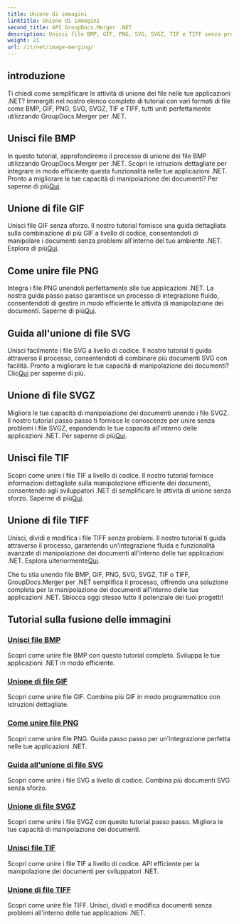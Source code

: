 ```yaml
---
title: Unione di immagini
linktitle: Unione di immagini
second_title: API GroupDocs.Merger .NET
description: Unisci file BMP, GIF, PNG, SVG, SVGZ, TIF e TIFF senza problemi con GroupDocs.Merger .NET. Integra in modo efficiente la manipolazione dei documenti nelle tue applicazioni .NET.
weight: 21
url: /it/net/image-merging/
---
```

## introduzione

Ti chiedi come semplificare le attività di unione dei file nelle tue applicazioni .NET? Immergiti nel nostro elenco completo di tutorial con vari formati di file come BMP, GIF, PNG, SVG, SVGZ, TIF e TIFF, tutti uniti perfettamente utilizzando GroupDocs.Merger per .NET.

## Unisci file BMP

 In questo tutorial, approfondiremo il processo di unione dei file BMP utilizzando GroupDocs.Merger per .NET. Scopri le istruzioni dettagliate per integrare in modo efficiente questa funzionalità nelle tue applicazioni .NET. Pronto a migliorare le tue capacità di manipolazione dei documenti? Per saperne di più[Qui](./merge-bmp-files/).

## Unione di file GIF

 Unisci file GIF senza sforzo. Il nostro tutorial fornisce una guida dettagliata sulla combinazione di più GIF a livello di codice, consentendoti di manipolare i documenti senza problemi all'interno del tuo ambiente .NET. Esplora di più[Qui](./merging-gif-files/).

## Come unire file PNG

Integra i file PNG unendoli perfettamente alle tue applicazioni .NET. La nostra guida passo passo garantisce un processo di integrazione fluido, consentendoti di gestire in modo efficiente le attività di manipolazione dei documenti. Saperne di più[Qui](./how-to-merge-png-files/).

## Guida all'unione di file SVG

 Unisci facilmente i file SVG a livello di codice. Il nostro tutorial ti guida attraverso il processo, consentendoti di combinare più documenti SVG con facilità. Pronto a migliorare le tue capacità di manipolazione dei documenti? Clic[Qui](./guide-merging-svg-files/) per saperne di più.

## Unione di file SVGZ

 Migliora le tue capacità di manipolazione dei documenti unendo i file SVGZ. Il nostro tutorial passo passo ti fornisce le conoscenze per unire senza problemi i file SVGZ, espandendo le tue capacità all'interno delle applicazioni .NET. Per saperne di più[Qui](./merging-svgz-files/).

## Unisci file TIF

 Scopri come unire i file TIF a livello di codice. Il nostro tutorial fornisce informazioni dettagliate sulla manipolazione efficiente dei documenti, consentendo agli sviluppatori .NET di semplificare le attività di unione senza sforzo. Saperne di più[Qui](./merge-tif-files/).

## Unione di file TIFF

Unisci, dividi e modifica i file TIFF senza problemi. Il nostro tutorial ti guida attraverso il processo, garantendo un'integrazione fluida e funzionalità avanzate di manipolazione dei documenti all'interno delle tue applicazioni .NET. Esplora ulteriormente[Qui](./merging-tiff-files/).

Che tu stia unendo file BMP, GIF, PNG, SVG, SVGZ, TIF o TIFF, GroupDocs.Merger per .NET semplifica il processo, offrendo una soluzione completa per la manipolazione dei documenti all'interno delle tue applicazioni .NET. Sblocca oggi stesso tutto il potenziale dei tuoi progetti!
## Tutorial sulla fusione delle immagini
### [Unisci file BMP](./merge-bmp-files/)
Scopri come unire file BMP con questo tutorial completo. Sviluppa le tue applicazioni .NET in modo efficiente.
### [Unione di file GIF](./merging-gif-files/)
Scopri come unire file GIF. Combina più GIF in modo programmatico con istruzioni dettagliate.
### [Come unire file PNG](./how-to-merge-png-files/)
Scopri come unire file PNG. Guida passo passo per un'integrazione perfetta nelle tue applicazioni .NET.
### [Guida all'unione di file SVG](./guide-merging-svg-files/)
Scopri come unire i file SVG a livello di codice. Combina più documenti SVG senza sforzo.
### [Unione di file SVGZ](./merging-svgz-files/)
Scopri come unire i file SVGZ con questo tutorial passo passo. Migliora le tue capacità di manipolazione dei documenti.
### [Unisci file TIF](./merge-tif-files/)
Scopri come unire i file TIF a livello di codice. API efficiente per la manipolazione dei documenti per sviluppatori .NET.
### [Unione di file TIFF](./merging-tiff-files/)
Scopri come unire file TIFF. Unisci, dividi e modifica documenti senza problemi all'interno delle tue applicazioni .NET.